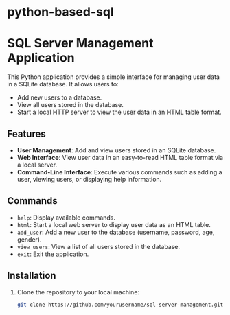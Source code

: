 # python-based-sql
# SQL Server Management Application

This Python application provides a simple interface for managing user data in a SQLite database. It allows users to:

- Add new users to a database.
- View all users stored in the database.
- Start a local HTTP server to view the user data in an HTML table format.

## Features

- **User Management**: Add and view users stored in an SQLite database.
- **Web Interface**: View user data in an easy-to-read HTML table format via a local server.
- **Command-Line Interface**: Execute various commands such as adding a user, viewing users, or displaying help information.

## Commands

- `help`: Display available commands.
- `html`: Start a local web server to display user data as an HTML table.
- `add_user`: Add a new user to the database (username, password, age, gender).
- `view_users`: View a list of all users stored in the database.
- `exit`: Exit the application.

## Installation

1. Clone the repository to your local machine:

   ```bash
   git clone https://github.com/yourusername/sql-server-management.git
